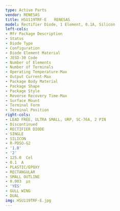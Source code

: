```yaml
---
type: Active Parts
vendor: RENESAS
title: HSU119TRF-E　　RENESAS
model: Rectifier Diode, 1 Element, 0.1A, Silicon
left-cols:
- Mfr Package Description
- Status
- Diode Type
- Configuration
- Diode Element Material
- JESD-30 Code
- Number of Elements
- Number of Terminals
- Operating Temperature-Max
- Output Current-Max
- Package Body Material
- Package Shape
- Package Style
- Reverse Recovery Time-Max
- Surface Mount
- Terminal Form
- Terminal Position
right-cols:
- LEAD FREE, ULTRA SMALL, URP, SC-76A, 2 PIN
- Discontinued
- RECTIFIER DIODE
- SINGLE
- SILICON
- R-PDSO-G2
- '1.0'
- '2'
- 125.0  Cel
- 0.1  A
- PLASTIC/EPOXY
- RECTANGULAR
- SMALL OUTLINE
- 0.003  µs
- 'YES'
- GULL WING
- DUAL
img: HSU119TRF-E.jpg
---
```

